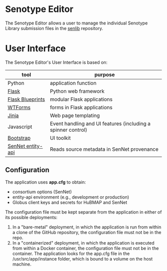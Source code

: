 # Senotype Editor

The Senotype Editor allows a user to manage the individual Senotype Library submission files in the [senlib](https://github.com/sennetconsortium/senlib) repository.

# User Interface
The Senotype Editor's User Interface is based on:

| tool                                                                            | purpose                                                      |
|---------------------------------------------------------------------------------|--------------------------------------------------------------|
| Python                                                                          | application function                                         |
| [Flask](https://flask.palletsprojects.com/en/3.0.x/)                            | Python web framework                                         |
| [Flask Blueprints](https://flask.palletsprojects.com/en/3.0.x/blueprints/)      | modular Flask applications                                   |
| [WTForms](https://wtforms.readthedocs.io/en/2.3.x/forms/)                       | forms in Flask applications                                  |
| [Jinja](https://jinja.palletsprojects.com/en/3.1.x/)                            | Web page templating                                          |
| Javascript                                                                      | Event handling and UI features (including a spinner control) |
| [Bootstrap](https://getbootstrap.com/)                                          | UI toolkit                                                   ||
| [SenNet entity-api](https://smart-api.info/ui/7d838c9dee0caa2f8fe57173282c5812) | Reads source metadata in SenNet provenance                   |

## Configuration
The application uses **app.cfg** to obtain:
- consortium options (SenNet)
- entity-api environment (e.g., development or production)
- Globus client keys and secrets for HuBMAP and SenNet

The configuration file must be kept separate from the application in either of its possible deployments:
1. In a "bare-metal" deployment, in which the application is run from within a clone of the GitHub repository, the configuration file must not be in the repo. 
2. In a "containerized" deployment, in which the application is executed from within a Docker container, the configuration file must not be in the container. The application looks for the app.cfg file in the /usr/src/app/instance
folder, which is bound to a volume on the host machine.

